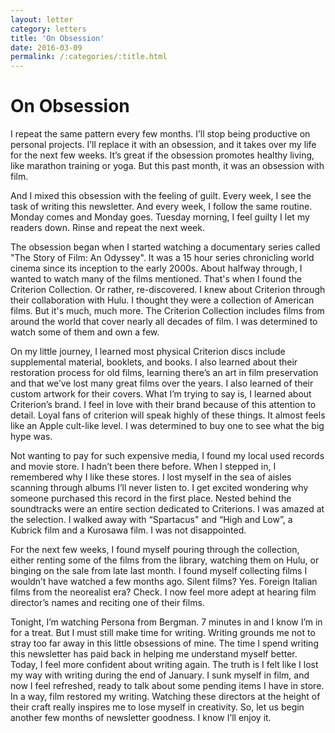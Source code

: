 ```yaml
---
layout: letter
category: letters
title: 'On Obsession'
date: 2016-03-09
permalink: /:categories/:title.html
---
```


# On Obsession

I repeat the same pattern every few months. I’ll stop being productive on personal projects. I’ll replace it with an obsession, and it takes over my life for the next few weeks. It’s great if the obsession promotes healthy living, like marathon training or yoga. But this past month, it was an obsession with film.

And I mixed this obsession with the feeling of guilt. Every week, I see the task of writing this newsletter. And every week, I follow the same routine. Monday comes and Monday goes. Tuesday morning, I feel guilty I let my readers down. Rinse and repeat the next week.

The obsession began when I started watching a documentary series called "The Story of Film: An Odyssey". It was a 15 hour series chronicling world cinema since its inception to the early 2000s. About halfway through, I wanted to watch many of the films mentioned. That's when I found the Criterion Collection. Or rather, re-discovered. I knew about Criterion through their collaboration with Hulu. I thought they were a collection of American films. But it's much, much more. The Criterion Collection includes films from around the world that cover nearly all decades of film. I was determined to watch some of them and own a few.

On my little journey, I learned most physical Criterion discs include supplemental material, booklets, and books. I also learned about their restoration process for old films, learning there’s an art in film preservation and that we’ve lost many great films over the years. I also learned of their custom artwork for their covers. What I’m trying to say is, I learned about Criterion’s brand. I feel in love with their brand because of this attention to detail. Loyal fans of criterion will speak highly of these things. It almost feels like an Apple cult-like level. I was determined to buy one to see what the big hype was.

Not wanting to pay for such expensive media, I found my local used records and movie store. I hadn’t been there before. When I stepped in, I remembered why I like these stores. I lost myself in the sea of aisles scanning through albums I’ll never listen to. I get excited wondering why someone purchased this record in the first place. Nested behind the soundtracks were an entire section dedicated to Criterions. I was amazed at the selection. I walked away with “Spartacus" and “High and Low”, a Kubrick film and a Kurosawa film. I was not disappointed.

For the next few weeks, I found myself pouring through the collection, either renting some of the films from the library, watching them on Hulu, or binging on the sale from late last month. I found myself collecting films I wouldn’t have watched a few months ago. Silent films? Yes. Foreign Italian films from the neorealist era? Check. I now feel more adept at hearing film director’s names and reciting one of their films.

Tonight, I’m watching Persona from Bergman. 7 minutes in and I know I’m in for a treat. But I must still make time for writing. Writing grounds me not to stray too far away in this little obsessions of mine. The time I spend writing this newsletter has paid back in helping me understand myself better. Today, I feel more confident about writing again. The truth is I felt like I lost my way with writing during the end of January. I sunk myself in film, and now I feel refreshed, ready to talk about some pending items I have in store. In a way, film restored my writing. Watching these directors at the height of their craft really inspires me to lose myself in creativity. So, let us begin another few months of newsletter goodness. I know I’ll enjoy it. 
